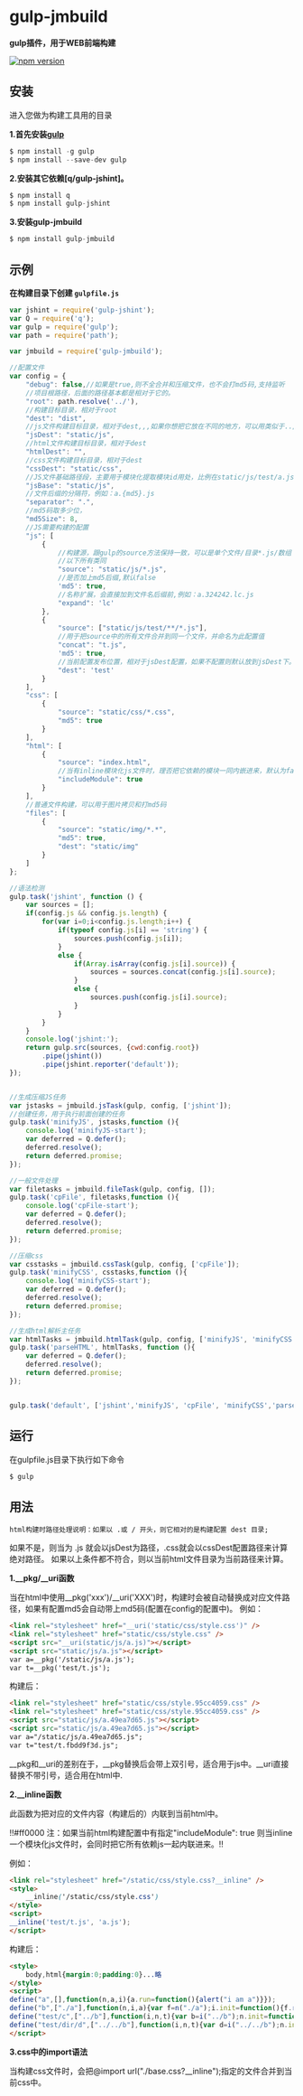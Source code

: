 # gulp-jmbuild
**gulp插件，用于WEB前端构建**

[![npm version](https://badge.fury.io/js/gulp-jmbuild.svg)](http://badge.fury.io/js/gulp-jmbuild)

## 安装

进入您做为构建工具用的目录

**1.首先安装[gulp](http://gulpjs.com/)**

```js
$ npm install -g gulp
$ npm install --save-dev gulp
```

**2.安装其它依赖[q/gulp-jshint]。**

```js
$ npm install q
$ npm install gulp-jshint
```

**3.安装gulp-jmbuild**

```js
$ npm install gulp-jmbuild
```


## 示例

**在构建目录下创建 `gulpfile.js`**

```js
var jshint = require('gulp-jshint');
var Q = require('q');
var gulp = require('gulp');
var path = require('path');

var jmbuild = require('gulp-jmbuild');

//配置文件
var config = {
    "debug": false,//如果是true,则不全合并和压缩文件，也不会打md5码,支持监听
    //项目根路径，后面的路径基本都是相对于它的。
    "root": path.resolve('../'),   
    //构建目标目录，相对于root
    "dest": "dist",
    //js文件构建目标目录，相对于dest,,,如果你想把它放在不同的地方，可以用类似于../这种改变根路径的方法。
    "jsDest": "static/js",
    //html文件构建目标目录，相对于dest
    "htmlDest": "",
    //css文件构建目标目录，相对于dest
    "cssDest": "static/css",
    //JS文件基础路径段，主要用于模块化提取模块id用处，比例在static/js/test/a.js  构建时就会取static/js后的test/a做为模块id
    "jsBase": "static/js",
    //文件后缀的分隔符，例如：a.{md5}.js
    "separator": ".",
    //md5码取多少位，
    "md5Size": 8,
    //JS需要构建的配置
    "js": [
        {
            //构建源，跟gulp的source方法保持一致，可以是单个文件/目录*.js/数组
            //以下所有类同
            "source": "static/js/*.js",
            //是否加上md5后缀,默认false
            'md5': true,
            //名称扩展，会直接加到文件名后缀前,例如：a.324242.lc.js
            "expand": 'lc'
        },
        {
            "source": ["static/js/test/**/*.js"],
            //用于把source中的所有文件合并到同一个文件，并命名为此配置值
            "concat": "t.js",
            'md5': true,
            //当前配置发布位置，相对于jsDest配置，如果不配置则默认放到jsDest下。
            "dest": 'test'
        }
    ],
    "css": [
        {
            "source": "static/css/*.css",
            "md5": true
        }
    ],
    "html": [
        {
            "source": "index.html",
            //当有inline模块化js文件时，理否把它依赖的模块一同内嵌进来，默认为false
            "includeModule": true
        }
    ],
    //普通文件构建，可以用于图片拷贝和打md5码
    "files": [
        {
            "source": "static/img/*.*",
            "md5": true,
            "dest": "static/img"
        }
    ]
};

//语法检测
gulp.task('jshint', function () { 
    var sources = [];
    if(config.js && config.js.length) {
        for(var i=0;i<config.js.length;i++) {
            if(typeof config.js[i] == 'string') {
                sources.push(config.js[i]);
            }
            else {
                if(Array.isArray(config.js[i].source)) {
                    sources = sources.concat(config.js[i].source);
                }
                else {                   
                    sources.push(config.js[i].source); 
                }
            }
        }
    }
    console.log('jshint:');
    return gulp.src(sources, {cwd:config.root})
        .pipe(jshint())
        .pipe(jshint.reporter('default'));
});


//生成压缩JS任务
var jstasks = jmbuild.jsTask(gulp, config, ['jshint']);
//创建任务，用于执行前面创建的任务
gulp.task('minifyJS', jstasks,function (){
    console.log('minifyJS-start');
    var deferred = Q.defer();
    deferred.resolve();
    return deferred.promise;
});

//一般文件处理
var filetasks = jmbuild.fileTask(gulp, config, []);
gulp.task('cpFile', filetasks,function (){
    console.log('cpFile-start');
    var deferred = Q.defer();
    deferred.resolve();
    return deferred.promise;
});

//压缩css
var csstasks = jmbuild.cssTask(gulp, config, ['cpFile']);
gulp.task('minifyCSS', csstasks,function (){
    console.log('minifyCSS-start');
    var deferred = Q.defer();
    deferred.resolve();
    return deferred.promise;
});

//生成html解析主任务
var htmlTasks = jmbuild.htmlTask(gulp, config, ['minifyJS', 'minifyCSS']);
gulp.task('parseHTML', htmlTasks, function (){
    var deferred = Q.defer();
    deferred.resolve();
    return deferred.promise;
});


gulp.task('default', ['jshint','minifyJS', 'cpFile', 'minifyCSS','parseHTML']);
```

## 运行

在gulpfile.js目录下执行如下命令

```js
$ gulp
```


## 用法

    html构建时路径处理说明：如果以 .或 / 开头，则它相对的是构建配置 dest 目录;
如果不是，则当为 .js 就会以jsDest为路径，.css就会以cssDest配置路径来计算绝对路径。
如果以上条件都不符合，则以当前html文件目录为当前路径来计算。

**1.__pkg/__uri函数**

当在html中使用__pkg('xxx')/__uri('XXX')时，构建时会被自动替换成对应文件路径，如果有配置md5会自动带上md5码(配置在config的配置中)。
例如：
```html
<link rel="stylesheet" href="__uri('static/css/style.css')" />	
<link rel="stylesheet" href="static/css/style.css" />   
<script src="__uri(static/js/a.js)"></script>
<script src="static/js/a.js"></script>
var a=__pkg('/static/js/a.js');
var t=__pkg('test/t.js');
```
构建后：
```html
<link rel="stylesheet" href="static/css/style.95cc4059.css" />	
<link rel="stylesheet" href="static/css/style.95cc4059.css" />  
<script src="static/js/a.49ea7d65.js"></script>
<script src="static/js/a.49ea7d65.js"></script>
var a="/static/js/a.49ea7d65.js";
var t="test/t.fbdd9f3d.js";
```
__pkg和__uri的差别在于，__pkg替换后会带上双引号，适合用于js中。__uri直接替换不带引号，适合用在html中.

**2.__inline函数**

此函数为把对应的文件内容（构建后的）内联到当前html中。

 !!#ff0000 注：如果当前html构建配置中有指定"includeModule": true  则当inline一个模块化js文件时，会同时把它所有依赖js一起内联进来。!! 

例如：
```html
<link rel="stylesheet" href="/static/css/style.css?__inline" /> 
<style>
	__inline('/static/css/style.css')
</style>
<script>
__inline('test/t.js', 'a.js');
</script>
```
构建后：
```html
<style>
	body,html{margin:0;padding:0}...略
</style>
<script>
define("a",[],function(n,a,i){a.run=function(){alert("i am a")}});
define("b",["./a"],function(n,i,a){var f=n("./a");i.init=function(){f.run("b")}});
define("test/c",["../b"],function(i,n,t){var b=i("../b");n.init=function(){b.init("b")}});
define("test/dir/d",["../../b"],function(i,n,t){var d=i("../../b");n.init=function(){d.init("d")}});
</script>
```

**3.css中的import语法**

当构建css文件时，会把@import url("./base.css?__inline");指定的文件合并到当前css中。